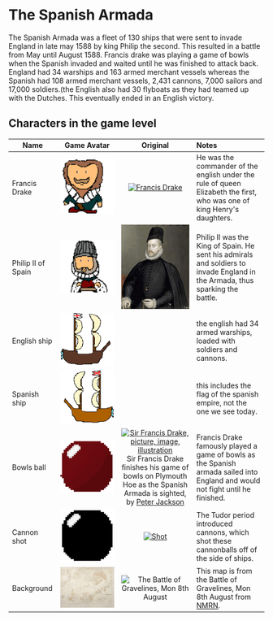 
# The Spanish Armada

The Spanish Armada was a fleet of 130 ships that were sent to invade England in late may 1588 by king Philip the second. This resulted in a battle from May until August 1588. Francis drake was playing a game of bowls when the Spanish invaded and waited until he was finished to attack back. England had 34 warships and 163 armed merchant vessels whereas the Spanish had 108 armed merchant vessels, 2,431 cannons, 7,000 sailors and 17,000 soldiers.(the English also had 30 flyboats as they had teamed up with the Dutches. This eventually ended in an English victory.



## Characters in the game level

| Name          | Game Avatar           | Original  | Notes |
| ------- |:-------:|:-------:|:------------- |
| Francis Drake | [![Francis Drake](https://raw.githubusercontent.com/UCL-EO/tudors/master/drake.gif)](https://raw.githubusercontent.com/UCL-EO/tudors/master/drake.gif) | [![Francis Drake](https://dynaimage.cdn.cnn.com/cnn/q_auto,w_1199,c_fill,g_auto,h_674,ar_16:9/http%3A%2F%2Fcdn.cnn.com%2Fcnnnext%2Fdam%2Fassets%2F180531122429-02-francis-drake-wart-portrait.jpg)](https://edition.cnn.com/style/article/francis-drake-wart-authentication-intl/index.html) | He was the commander of the english under the rule of queen Elizabeth the first, who was one of king Henry's daughters. |
|Philip II of Spain| [![Philip II](https://raw.githubusercontent.com/UCL-EO/tudors/master/philip2.gif)](https://raw.githubusercontent.com/UCL-EO/tudors/master/philip2.gif) | ![Philip II of Spain](https://raw.githubusercontent.com/UCL-EO/tudors/master/philip2fullNew.gif)| Philip II was the King of Spain. He sent his admirals and soldiers to invade England in the Armada, thus sparking the battle. |
| English ship | ![](https://raw.githubusercontent.com/UCL-EO/tudors/master/englishship_1.gif)|| the english had 34 armed warships, loaded with soldiers and cannons.
| Spanish ship | ![](https://raw.githubusercontent.com/UCL-EO/tudors/master/spanishship_1.gif)|| this includes the flag of the spanish empire, not the one we see today.
| Bowls ball | [![Bowls ball avatar](https://raw.githubusercontent.com/UCL-EO/tudors/master/ball.gif)](https://raw.githubusercontent.com/UCL-EO/tudors/master/ball.gif) | [![Sir Francis Drake, picture, image, illustration](https://www.lookandlearn.com/history-images/preview/A/A003/A003428-03.jpg)](https://www.lookandlearn.com/history-images/preview/A/A003/A003428-03.jpg) Sir Francis Drake finishes his game of bowls on Plymouth Hoe as the Spanish Armada is sighted, by [Peter Jackson](https://www.lookandlearn.com/history-images/search.php?search=Peter+Jackson&amp;bool=phrase) | Francis Drake famously played a game of bowls as the Spanish armada sailed into England and would not fight until he finished. | 
| Cannon shot | [![cannon shot](https://raw.githubusercontent.com/UCL-EO/tudors/master/cannon.gif)](https://raw.githubusercontent.com/UCL-EO/tudors/master/cannon.gif) | [![Shot](https://upload.wikimedia.org/wikipedia/commons/d/de/MaryRose-round_shot.JPG)](https://en.wikipedia.org/wiki/Round_shot) | The Tudor period introduced cannons, which shot these cannonballs off of the side of ships.|
|Background | [![Armada map](https://raw.githubusercontent.com/UCL-EO/tudors/master/background2.gif)](https://raw.githubusercontent.com/UCL-EO/tudors/master/background2.gif) | ![The Battle of Gravelines, Mon 8th August](https://www.nmrn.org.uk/sites/default/files/14569_10.jpg "The Battle of Gravelines, Mon 8th August") | This map is from the Battle of Gravelines, Mon 8th August from [NMRN](https://www.nmrn.org.uk/major-appeals/armada-maps).|


